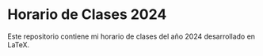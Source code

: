 # Horario de Clases 2024

Este repositorio contiene mi horario de clases del año 2024 desarrollado en LaTeX.
